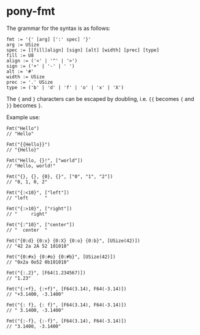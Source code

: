 # pony-fmt

The grammar for the syntax is as follows:
```
fmt := '{' [arg] [':' spec] '}'
arg := USize
spec := [[fill]align] [sign] [alt] [width] [prec] [type]
fill := U8
align := ('<' | '^' | '>')
sign := ('+' | '-' | ' ')
alt := '#'
width := USize
prec := '.' USize
type := ('b' | 'd' | 'f' | 'o' | 'x' | 'X')
```

The `{` and `}` characters can be escaped by doubling, i.e. `{{` becomes `{` and `}}` becomes `}`.

Example use:
```pony
Fmt("Hello")
// "Hello"

Fmt("{{Hello}}")
// "{Hello}"

Fmt("Hello, {}!", ["world"])
// "Hello, world!"

Fmt("{}, {}, {0}, {}", ["0", "1", "2"])
// "0, 1, 0, 2"

Fmt("{:<10}", ["left"])
// "left      "

Fmt("{:>10}", ["right"])
// "     right"

Fmt("{:^10}", ["center"])
// "  center  "

Fmt("{0:d} {0:x} {0:X} {0:o} {0:b}", [USize(42)])
// "42 2a 2A 52 101010"

Fmt("{0:#x} {0:#o} {0:#b}", [USize(42)])
// "0x2a 0o52 0b101010"

Fmt("{:.2}", [F64(1.234567)])
// "1.23"

Fmt("{:+f}, {:+f}", [F64(3.14), F64(-3.14)])
// "+3.1400, -3.1400"

Fmt("{: f}, {: f}", [F64(3.14), F64(-3.14)])
// " 3.1400, -3.1400"

Fmt("{:-f}, {:-f}", [F64(3.14), F64(-3.14)])
// "3.1400, -3.1400"
```
